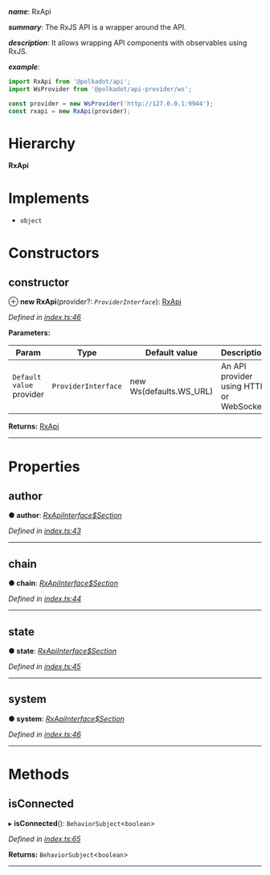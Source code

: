 

*__name__*: RxApi

*__summary__*: The RxJS API is a wrapper around the API.

*__description__*: It allows wrapping API components with observables using RxJS.

*__example__*:   
```javascript
import RxApi from '@polkadot/api';
import WsProvider from '@polkadot/api-provider/ws';

const provider = new WsProvider('http://127.0.0.1:9944');
const rxapi = new RxApi(provider);
```

# Hierarchy

**RxApi**

# Implements

* `object`

# Constructors

<a id="constructor"></a>

##  constructor

⊕ **new RxApi**(provider?: *`ProviderInterface`*): [RxApi](_index_.rxapi.md)

*Defined in [index.ts:46](https://github.com/polkadot-js/api/blob/a8305c9/packages/api-rx/src/index.ts#L46)*

**Parameters:**

| Param | Type | Default value | Description |
| ------ | ------ | ------ | ------ |
| `Default value` provider | `ProviderInterface` |  new Ws(defaults.WS_URL) |  An API provider using HTTP or WebSocket |

**Returns:** [RxApi](_index_.rxapi.md)

___

# Properties

<a id="author"></a>

##  author

**● author**: *[RxApiInterface$Section](../modules/_types_d_.md#rxapiinterface_section)*

*Defined in [index.ts:43](https://github.com/polkadot-js/api/blob/a8305c9/packages/api-rx/src/index.ts#L43)*

___
<a id="chain"></a>

##  chain

**● chain**: *[RxApiInterface$Section](../modules/_types_d_.md#rxapiinterface_section)*

*Defined in [index.ts:44](https://github.com/polkadot-js/api/blob/a8305c9/packages/api-rx/src/index.ts#L44)*

___
<a id="state"></a>

##  state

**● state**: *[RxApiInterface$Section](../modules/_types_d_.md#rxapiinterface_section)*

*Defined in [index.ts:45](https://github.com/polkadot-js/api/blob/a8305c9/packages/api-rx/src/index.ts#L45)*

___
<a id="system"></a>

##  system

**● system**: *[RxApiInterface$Section](../modules/_types_d_.md#rxapiinterface_section)*

*Defined in [index.ts:46](https://github.com/polkadot-js/api/blob/a8305c9/packages/api-rx/src/index.ts#L46)*

___

# Methods

<a id="isconnected"></a>

##  isConnected

▸ **isConnected**(): `BehaviorSubject`<`boolean`>

*Defined in [index.ts:65](https://github.com/polkadot-js/api/blob/a8305c9/packages/api-rx/src/index.ts#L65)*

**Returns:** `BehaviorSubject`<`boolean`>

___

